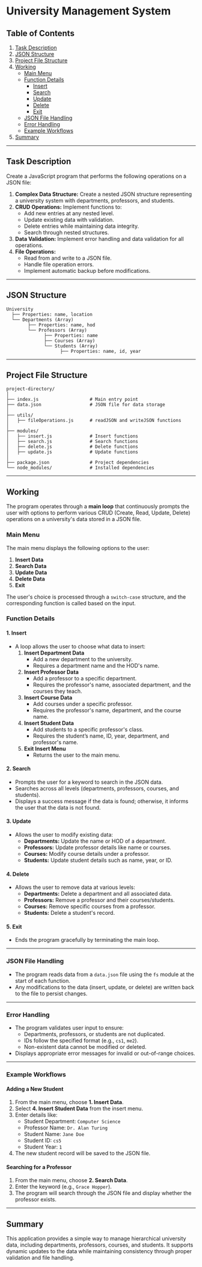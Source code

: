 
# University Management System

## Table of Contents

1. [Task Description](#task-description)
2. [JSON Structure](#json-structure)
3. [Project File Structure](#project-file-structure)
4. [Working](#working)
   - [Main Menu](#main-menu)
   - [Function Details](#function-details)
     - [Insert](#insert)
     - [Search](#search)
     - [Update](#update)
     - [Delete](#delete)
     - [Exit](#exit)
   - [JSON File Handling](#json-file-handling)
   - [Error Handling](#error-handling)
   - [Example Workflows](#example-workflows)
5. [Summary](#summary)

---

## Task Description

Create a JavaScript program that performs the following operations on a JSON file:

1. **Complex Data Structure:** Create a nested JSON structure representing a university system with departments, professors, and students.
2. **CRUD Operations:** Implement functions to:
   - Add new entries at any nested level.
   - Update existing data with validation.
   - Delete entries while maintaining data integrity.
   - Search through nested structures.
3. **Data Validation:** Implement error handling and data validation for all operations.
4. **File Operations:**
   - Read from and write to a JSON file.
   - Handle file operation errors.
   - Implement automatic backup before modifications.

---

## JSON Structure

```
University
  ├── Properties: name, location
  └── Departments (Array)
        ├── Properties: name, hod
        └── Professors (Array)
              ├── Properties: name
              ├── Courses (Array)
              └── Students (Array)
                    ├── Properties: name, id, year
```

---

## Project File Structure

```
project-directory/
│
├── index.js                   # Main entry point
├── data.json                  # JSON file for data storage
│
├── utils/
│   ├── fileOperations.js      # readJSON and writeJSON functions
│
├── modules/
│   ├── insert.js              # Insert functions
│   ├── search.js              # Search functions
│   ├── delete.js              # Delete functions
│   ├── update.js              # Update functions
│
├── package.json               # Project dependencies
└── node_modules/              # Installed dependencies
```

---

## Working

The program operates through a **main loop** that continuously prompts the user with options to perform various CRUD (Create, Read, Update, Delete) operations on a university's data stored in a JSON file.

### Main Menu

The main menu displays the following options to the user:

1. **Insert Data**
2. **Search Data**
3. **Update Data**
4. **Delete Data**
5. **Exit**

The user's choice is processed through a `switch-case` structure, and the corresponding function is called based on the input.

### Function Details

#### 1. Insert

- A loop allows the user to choose what data to insert:
  1. **Insert Department Data**
     - Add a new department to the university.
     - Requires a department name and the HOD's name.
  2. **Insert Professor Data**
     - Add a professor to a specific department.
     - Requires the professor's name, associated department, and the courses they teach.
  3. **Insert Course Data**
     - Add courses under a specific professor.
     - Requires the professor's name, department, and the course name.
  4. **Insert Student Data**
     - Add students to a specific professor's class.
     - Requires the student’s name, ID, year, department, and professor's name.
  5. **Exit Insert Menu**
     - Returns the user to the main menu.

#### 2. Search

- Prompts the user for a keyword to search in the JSON data.
- Searches across all levels (departments, professors, courses, and students).
- Displays a success message if the data is found; otherwise, it informs the user that the data is not found.

#### 3. Update

- Allows the user to modify existing data:
  - **Departments:** Update the name or HOD of a department.
  - **Professors:** Update professor details like name or courses.
  - **Courses:** Modify course details under a professor.
  - **Students:** Update student details such as name, year, or ID.

#### 4. Delete

- Allows the user to remove data at various levels:
  - **Departments:** Delete a department and all associated data.
  - **Professors:** Remove a professor and their courses/students.
  - **Courses:** Remove specific courses from a professor.
  - **Students:** Delete a student's record.

#### 5. Exit

- Ends the program gracefully by terminating the main loop.

---

### JSON File Handling

- The program reads data from a `data.json` file using the `fs` module at the start of each function.
- Any modifications to the data (insert, update, or delete) are written back to the file to persist changes.

---

### Error Handling

- The program validates user input to ensure:
  - Departments, professors, or students are not duplicated.
  - IDs follow the specified format (e.g., `cs1`, `me2`).
  - Non-existent data cannot be modified or deleted.
- Displays appropriate error messages for invalid or out-of-range choices.

---

### Example Workflows

#### Adding a New Student

1. From the main menu, choose **1. Insert Data**.
2. Select **4. Insert Student Data** from the insert menu.
3. Enter details like:
   - Student Department: `Computer Science`
   - Professor Name: `Dr. Alan Turing`
   - Student Name: `Jane Doe`
   - Student ID: `cs5`
   - Student Year: `1`
4. The new student record will be saved to the JSON file.

#### Searching for a Professor

1. From the main menu, choose **2. Search Data**.
2. Enter the keyword (e.g., `Grace Hopper`).
3. The program will search through the JSON file and display whether the professor exists.

---

## Summary

This application provides a simple way to manage hierarchical university data, including departments, professors, courses, and students. It supports dynamic updates to the data while maintaining consistency through proper validation and file handling.

